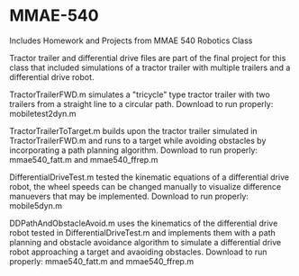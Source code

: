 # MMAE-540
Includes Homework and Projects from MMAE 540 Robotics Class

Tractor trailer and differential drive files are part of the final project for this class that included simulations of a tractor trailer with multiple trailers and a differential drive robot. 

TractorTrailerFWD.m simulates a "tricycle" type tractor trailer with two trailers from a straight line to a circular path.
Download to run properly: mobiletest2dyn.m

TractorTrailerToTarget.m builds upon the tractor trailer simulated in TractorTrailerFWD.m and runs to a target while avoiding obstacles by incorporating a path planning algorithm.
Download to run properly: mmae540_fatt.m and mmae540_ffrep.m

DifferentialDriveTest.m tested the kinematic equations of a differential drive robot, the wheel speeds can be changed manually to visualize difference manuevers that may be implemented.
Download to run properly: mobile5dyn.m

DDPathAndObstacleAvoid.m uses the kinematics of the differential drive robot tested in DifferentialDriveTest.m and implements them with a path planning and obstacle avoidance algorithm to simulate a differential drive robot approaching a target and avaoiding obstacles.
Download to run properly: mmae540_fatt.m and mmae540_ffrep.m
